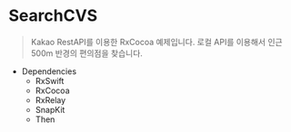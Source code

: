 # SearchCVS
  > Kakao RestAPI를 이용한 RxCocoa 예제입니다. 
  로컬 API를 이용해서 인근 500m 반경의 편의점을 찾습니다.

 
 * Dependencies
    - RxSwift
    - RxCocoa
    - RxRelay
    - SnapKit
    - Then